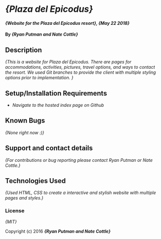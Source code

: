# _{Plaza del Epicodus}_

#### _{Website for the Plaza del Epicodus resort}, {May 22 2018}_

#### By _**{Ryan Putman and Nate Cottle}**_

## Description

_{This is a website for Plaza del Epicodus. There are pages for accommodations, activities, pictures, travel options, and ways to contact the resort. We used Git branches to provide the client with multiple styling options prior to implementation. }_

## Setup/Installation Requirements

* _Navigate to the hosted index page on Github_


## Known Bugs

_{None right now :)}_

## Support and contact details

_{For contributions or bug reporting please contact Ryan Putman or Nate Cottle.}_

## Technologies Used

_{Used HTML, CSS to create a interactive and stylish website with multiple pages and styles.}_

### License

*{MIT}*

Copyright (c) 2016 **_{Ryan Putman and Nate Cottle}_**
